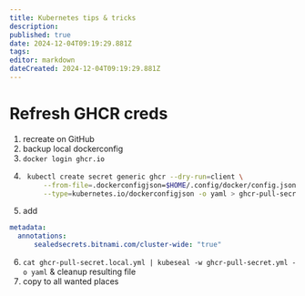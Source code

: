 ```yaml
---
title: Kubernetes tips & tricks
description: 
published: true
date: 2024-12-04T09:19:29.881Z
tags: 
editor: markdown
dateCreated: 2024-12-04T09:19:29.881Z
---
```


# Refresh GHCR creds
1. recreate on GitHub
2. backup local dockerconfig
3. `docker login ghcr.io`
4. ```bash
	kubectl create secret generic ghcr --dry-run=client \
  		--from-file=.dockerconfigjson=$HOME/.config/docker/config.json \
  		--type=kubernetes.io/dockerconfigjson -o yaml > ghcr-pull-secret.local.yml
	```
5. add
  ```yml
  metadata:
  	annotations:
    	sealedsecrets.bitnami.com/cluster-wide: "true"
  ```
6. `cat ghcr-pull-secret.local.yml | kubeseal -w ghcr-pull-secret.yml -o yaml` & cleanup resulting file
7. copy to all wanted places